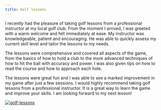 ```yaml
---
title: Golf lessons
---
```


I recently had the pleasure of taking golf lessons from a professional instructor at my local golf club. From the moment I arrived, I was greeted with a warm welcome and felt immediately at ease. My instructor was knowledgeable, patient and encouraging. He was able to quickly assess my current skill level and tailor the lessons to my needs. 

The lessons were comprehensive and covered all aspects of the game, from the basics of how to hold a club to the more advanced techniques of how to hit the ball with accuracy and power. I was also given tips on how to read the course and how to approach each hole. 

The lessons were great fun and I was able to see a marked improvement in my game after just a few sessions. I would highly recommend taking golf lessons from a professional instructor. It is a great way to learn the game and improve your skills. I am looking forward to my next lesson!

[![golf-lessons](<https://dabuttonfactory.com/button.png?t=CHECK+SERVICE&f=Noto+Sans-Bold&ts=26&tc=fff&hp=45&vp=20&c=11&bgt=unicolored&bgc=4bd42f>)](<https://londonexpertfinder.com/link>)